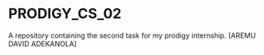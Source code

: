 # PRODIGY_CS_02
A repository containing the second task for my prodigy internship. [AREMU DAVID ADEKANOLA]
